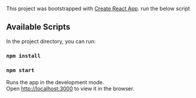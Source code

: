 This project was bootstrapped with [Create React App](https://github.com/facebookincubator/create-react-app).
 run the below script
## Available Scripts

In the project directory, you can run:

### `npm install`

### `npm start`

Runs the app in the development mode.<br>
Open [http://localhost:3000](http://localhost:3000) to view it in the browser.
